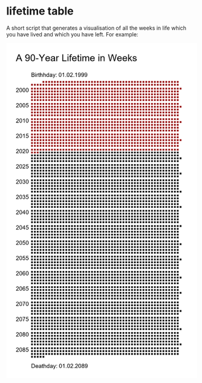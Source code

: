 # lifetime table

A short script that generates a visualisation of all the weeks in life which you have lived and which you have left.
For example:

<img src="https://github.com/BjoernLuig/lifetime-table/blob/master/lifetime.png" width=600>
